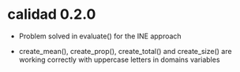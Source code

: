 
# calidad 0.2.0


- Problem solved in evaluate() for the INE approach 

- create_mean(), create_prop(), create_total() and create_size() are working correctly with uppercase letters in domains variables  


